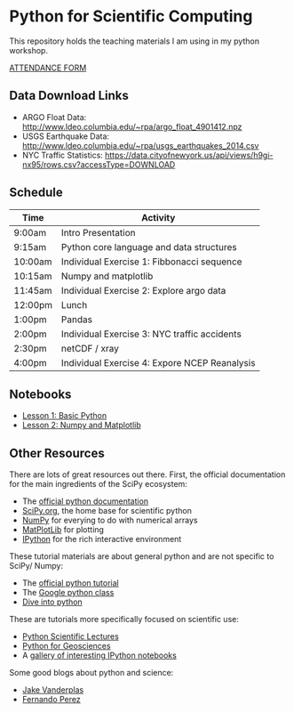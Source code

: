 # Python for Scientific Computing #

This repository holds the teaching materials I am using in my python workshop.

[ATTENDANCE FORM](http://goo.gl/forms/r4FBhDrTFP)

## Data Download Links ##

* ARGO Float Data: http://www.ldeo.columbia.edu/~rpa/argo_float_4901412.npz
* USGS Earthquake Data: http://www.ldeo.columbia.edu/~rpa/usgs_earthquakes_2014.csv
* NYC Traffic Statistics: https://data.cityofnewyork.us/api/views/h9gi-nx95/rows.csv?accessType=DOWNLOAD

## Schedule ##

Time   | Activity 
------ | --------
9:00am | Intro Presentation
9:15am | Python core language and data structures
10:00am | Individual Exercise 1: Fibbonacci sequence
10:15am | Numpy and matplotlib
11:45am | Individual Exercise 2: Explore argo data
12:00pm | Lunch
1:00pm | Pandas
2:00pm | Individual Exercise 3: NYC traffic accidents
2:30pm | netCDF / xray
4:00pm | Individual Exercise 4: Expore NCEP Reanalysis

## Notebooks ##

* [Lesson 1: Basic Python](http://nbviewer.ipython.org/github/rabernat/python_teaching/blob/py34/one_day_workshop/01_core_python.ipynb) 
* [Lesson 2: Numpy and Matplotlib](http://nbviewer.ipython.org/github/rabernat/python_teaching/blob/py34/one_day_workshop/03_pandas_earthquake.ipynb)

## Other Resources ##

There are lots of great resources out there. First, the official documentation for the main ingredients of the SciPy ecosystem:
* The [official python documentation](https://www.python.org/doc/)
* [SciPy.org](http://www.scipy.org/), the home base for scientific python
* [NumPy](http://www.numpy.org/) for everying to do with numerical arrays
* [MatPlotLib](http://matplotlib.org/) for plotting
* [IPython](http://ipython.org/) for the rich interactive environment

These tutorial materials are about general python and are not specific to SciPy/ Numpy:
* The [official python tutorial](https://docs.python.org/2/tutorial/)
* The [Google python class](https://developers.google.com/edu/python/)
* [Dive into python](http://www.diveintopython.net/toc/index.html)

These are tutorials more specifically focused on scientific use:
* [Python Scientific Lectures](http://scipy-lectures.github.io/)
* [Python for Geosciences](https://github.com/koldunovn/python_for_geosciences)
* A [gallery of interesting IPython notebooks](https://github.com/ipython/ipython/wiki/A-gallery-of-interesting-IPython-Notebooks)

Some good blogs about python and science:
* [Jake Vanderplas](http://jakevdp.github.io/)
* [Fernando Perez](http://blog.fperez.org/)



